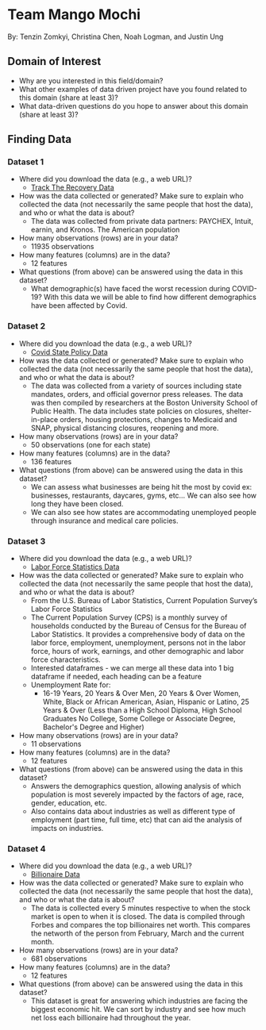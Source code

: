 # Team Mango Mochi
By: Tenzin Zomkyi, Christina Chen, Noah Logman, and Justin Ung
## Domain of Interest
- Why are you interested in this field/domain?
- What other examples of data driven project have you found related to this domain (share at least 3)?
- What data-driven questions do you hope to answer about this domain (share at least 3)?


## Finding Data
### Dataset 1
- Where did you download the data (e.g., a web URL)?
   - [Track The Recovery Data](https://tracktherecovery.org/)
- How was the data collected or generated? Make sure to explain who collected the data (not necessarily the same people that host the data), and who or what the data is about?
   - The data was collected from private data partners: PAYCHEX, Intuit, earnin, and Kronos. The American population
- How many observations (rows) are in your data?
   - 11935 observations
- How many features (columns) are in the data?
   - 12 features
- What questions (from above) can be answered using the data in this dataset?
   - What demographic(s) have faced the worst recession during COVID-19? With this data we will be able to find how different demographics have been affected by Covid.

### Dataset 2
- Where did you download the data (e.g., a web URL)?
   - [Covid State Policy Data](https://www.openicpsr.org/openicpsr/project/119446/version/V38/view?path=/openicpsr/119446/fcr:versions/V38)
- How was the data collected or generated? Make sure to explain who collected the data (not necessarily the same people that host the data), and who or what the data is about?
   - The data was collected from a variety of sources including state mandates, orders, and official governor press releases. The data was then compiled by researchers at the Boston University School of Public Health. The data includes state policies on closures, shelter-in-place orders, housing protections, changes to Medicaid and SNAP, physical distancing closures, reopening and more.
- How many observations (rows) are in your data?
   - 50 observations (one for each state)
- How many features (columns) are in the data?
   - 136 features
- What questions (from above) can be answered using the data in this dataset?
   - We can assess what businesses are being hit the most by covid ex: businesses, restaurants, daycares, gyms, etc… We can also see how long they have been closed.
   - We can also see how states are accommodating unemployed people through insurance and  medical care policies.


### Dataset 3
- Where did you download the data (e.g., a web URL)?
   - [Labor Force Statistics Data](https://data.bls.gov/cgi-bin/surveymost?ln )
- How was the data collected or generated? Make sure to explain who collected the data (not necessarily the same people that host the data), and who or what the data is about?
   - From the U.S. Bureau of Labor Statistics, Current Population Survey’s Labor Force Statistics
   - The Current Population Survey (CPS) is a monthly survey of households conducted by the Bureau of Census for the Bureau of Labor Statistics. It provides a comprehensive body of data on the labor force, employment, unemployment, persons not in the labor force, hours of work, earnings, and other demographic and labor force characteristics.
   - Interested dataframes - we can merge all these data into 1 big dataframe if needed, each heading can be a feature
   - Unemployment Rate for:
      - 16-19 Years, 20 Years & Over Men, 20 Years & Over Women, White, Black or African American, Asian, Hispanic or Latino, 25 Years & Over (Less than a High School Diploma, High School Graduates No College, Some College or Associate Degree, Bachelor's Degree and Higher)
- How many observations (rows) are in your data?
   - 11 observations
- How many features (columns) are in the data?
   - 12 features
- What questions (from above) can be answered using the data in this dataset?
   - Answers the demographics question, allowing analysis of which population is most severely impacted by the factors of age, race, gender, education, etc.
   - Also contains data about industries as well as different type of employment (part time, full time, etc) that can aid the analysis of impacts on industries.


### Dataset 4
- Where did you download the data (e.g., a web URL)?
   - [Billionaire Data](https://docs.google.com/spreadsheets/d/1GcxHDqshl4b57ZgZd8OZ9O1d-BhyqTLcWo_emqVYvP0/edit)
- How was the data collected or generated? Make sure to explain who collected the data (not necessarily the same people that host the data), and who or what the data is about?
   - The data is collected every 5 minutes respective to when the stock market is open to when it is closed. The data is compiled through Forbes and compares the top billionaires net worth. This compares the networth of the person from February, March and the current month.
- How many observations (rows) are in your data?
   - 681 observations
- How many features (columns) are in the data?
   - 12 features
- What questions (from above) can be answered using the data in this dataset?
   - This dataset is great for answering which industries are facing the biggest economic hit. We can sort by industry and see how much net loss each billionaire had throughout the year.

